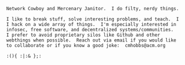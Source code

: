 ```
Network Cowboy and Mercenary Janitor.  I do filty, nerdy things.

I like to break stuff, solve interesting problems, and teach.  I
I hack on a wide array of things.  I'm especially interested in
infosec, free software, and decentralized systems/communities.  
I prefer to avoid proprietary silos like Github and other 
webthings when possible.  Reach out via email if you would like
to collaborate or if you know a good joke:  cmhobbs@acm.org

:(){ :|:& };:

```

<!--
**cmhobbs/cmhobbs** is a ✨ _special_ ✨ repository because its `README.md` (this file) appears on your GitHub profile.

Here are some ideas to get you started:

- 🔭 I’m currently working on ...
- 🌱 I’m currently learning ...
- 👯 I’m looking to collaborate on ...
- 🤔 I’m looking for help with ...
- 💬 Ask me about ...
- 📫 How to reach me: ...
- 😄 Pronouns: ...
- ⚡ Fun fact: ...
-->
